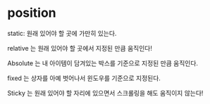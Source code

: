 # position

static: 원래 있어야 할 곳에 가만히 있는다.

relative 는 원래 있어야 할 곳에서 지정된 만큼 움직인다!

Absolute 는 내 아이템이 담겨있는 박스를 기준으로 지정된 만큼 움직인다.

fixed 는 상자를 아예 벗어나서 윈도우를 기준으로 지정된다.

Sticky 는 원래 있어야 할 자리에 있으면서 스크롤링을 해도 움직이지 않는다!  


